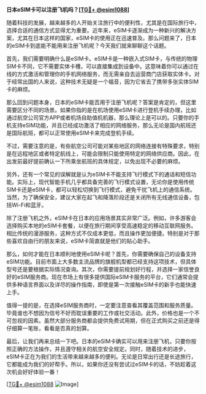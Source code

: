 **日本eSIM卡可以注册飞机吗？[[TG💪+ @esim1088](https://t.me/s/esim1088)]**

随着科技的发展，越来越多的人开始关注旅行中的便利性，尤其是在国际旅行中，选择合适的通信方式显得尤为重要。近年来，eSIM卡逐渐成为一种新兴的解决方案，尤其在日本这样的国家，eSIM卡的使用正在迅速普及。那么问题来了，日本的eSIM卡到底能不能用来注册飞机呢？今天我们就来聊聊这个话题。

首先，我们需要明确什么是eSIM卡。eSIM卡是一种嵌入式SIM卡，与传统的物理SIM卡不同，它不需要实体卡槽，可以直接集成到设备中。这意味着你可以通过在线的方式激活和管理你的手机网络服务，而无需亲自去运营商门店获取实体卡。对于经常出国的人来说，这种技术无疑是一个福音，因为它省去了携带多张实体SIM卡的麻烦。

那么回到问题本身，日本的eSIM卡能否用于注册飞机呢？答案是肯定的，但这里需要区分不同的场景。如果你指的是在机场使用eSIM卡进行登机手续办理，比如通过航空公司官方APP或者机场自助值机机器，那么理论上是可以的。只要你的手机支持eSIM功能，并且已经成功激活了相应的网络服务，那么无论是国内航班还是国际航班，都可以正常使用eSIM卡来完成登机手续。

不过，需要注意的是，有些航空公司可能对某些地区的网络连接有特殊要求，特别是在远程地区或者特定航线上，可能会限制只能使用特定的网络供应商。因此，在出发前最好提前确认一下所乘坐航班的具体规定，以免出现不必要的麻烦。

另外，还有一个常见的误解就是认为eSIM卡不能支持飞行模式下的通话和短信功能。实际上，现代智能手机几乎都具备完善的飞行模式设置，无论你是使用传统SIM卡还是eSIM卡，都可以轻松切换到飞行模式，避免干扰飞机上的通信系统。当然，为了确保安全，建议大家在起飞和降落阶段还是关闭所有无线通信设备，包括Wi-Fi和蓝牙。

除了注册飞机之外，eSIM卡在日本的应用场景其实非常广泛。例如，许多游客会选择购买本地的eSIM卡套餐，以便在旅行期间享受高速稳定的移动互联网服务。相比传统的漫游服务，这种方式不仅成本更低，而且操作更加便捷。特别是对于那些喜欢自由行的朋友来说，eSIM卡简直就是他们的贴心助手。

那么，如何才能在日本顺利地使用eSIM卡呢？首先，你需要确保自己的设备支持eSIM功能。目前市面上大多数主流品牌的旗舰机型都已经支持这项技术，但具体型号还是要根据实际情况查询。其次，你需要提前规划好行程，并选择一家信誉良好的eSIM服务商。现在市场上有很多提供国际eSIM卡服务的平台，它们通常会提供多种语言界面以及详尽的操作指南，即使是第一次接触eSIM卡的新手也能快速上手。

值得一提的是，在选择eSIM服务商时，一定要注意查看其覆盖范围和服务质量。毕竟谁也不想因为信号不好而耽误重要的工作或社交活动。此外，价格也是一个不可忽视的因素。虽然大部分服务商都会提供免费试用期，但在正式购买之前还是得仔细算一笔账，看看是否真的划算。

最后，让我们再来总结一下吧。日本的eSIM卡确实可以用来注册飞机，只要你按照正确的方法操作，并且遵守相关的航空安全规定。同时，随着技术的进步，eSIM卡正在为我们的生活带来越来越多的便利。无论是日常出行还是长途旅行，它都能成为我们的好帮手。所以，如果你还没有尝试过eSIM卡的话，不妨趁着这次机会好好体验一番！

[[TG💪+ @esim1088](https://t.me/s/esim1088) ![Image](https://i.postimg.cc/4NQfJmqS/Snipaste-2025-05-13-00-14-12.png)]